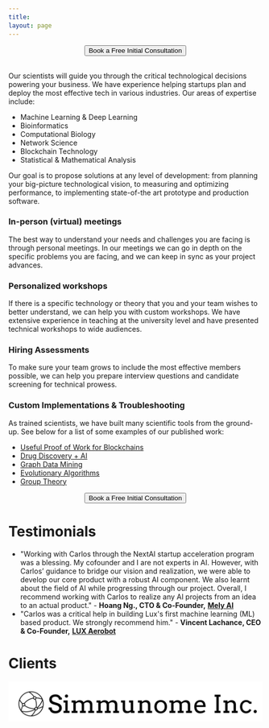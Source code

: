 ```yaml
---
title:
layout: page 
---
```


<head>
<script src="https://ajax.googleapis.com/ajax/libs/jquery/3.2.1/jquery.min.js"></script>
</head>


<!--<script>-->
<!--$("#test p").delay(10).animate({ opacity: 1  }, 700);-->
<!--</script>-->

<div style="text-align:center"><button onclick="window.location.href='http://ozeki.io/book/';">Book a Free Initial Consultation </button></div><br>

<p> Our scientists will guide you through the critical technological decisions powering your business. We have experience helping startups plan and deploy the most effective tech in various industries. Our areas of expertise include:
</p>


* Machine Learning & Deep Learning
* Bioinformatics    
* Computational Biology 
* Network Science
* Blockchain Technology
* Statistical & Mathematical Analysis 

Our goal is to propose solutions at any level of development: from planning your big-picture technological vision, to measuring and optimizing performance, to implementing state-of-the art prototype and production software.

### In-person (virtual) meetings

The best way to understand your needs and challenges you are facing is through personal meetings.
In our meetings we can go in depth on the specific problems you are facing, and we can keep in sync as your project advances. 


### Personalized workshops

If there is a specific technology or theory that you and your team wishes to better understand, we can help you with custom workshops. 
We have extensive experience in teaching at the university level and have presented technical workshops to wide audiences.

### Hiring Assessments

To make sure your team grows to include the most effective members possible, we can help you prepare interview questions and candidate screening for technical prowess.

### Custom Implementations & Troubleshooting 

As trained scientists, we have built many scientific tools from the ground-up. 
See below for a list of some examples of our published work:

* [Useful Proof of Work for Blockchains](http://ledger.pitt.edu/ojs/ledger/article/view/194)
* [Drug Discovery + AI](https://github.com/cgoliver/RNAmigos)
* [Graph Data Mining](https://github.com/cgoliver/RNAmigos)
* [Evolutionary Algorithms](https://github.com/cgoliver/mateRNAl)
* [Group Theory](https://github.com/pphili/group-theory-projections)

<div style="text-align:center"><button onclick="window.location.href='http://ozeki.io/book/';">Book a Free Initial Consultation </button></div>

# Testimonials

* "Working with Carlos through the NextAI startup acceleration program was a blessing.  My cofounder and I are not experts in AI.  However, with Carlos’ guidance to bridge our vision and realization, we were able to develop our core product with a robust AI component.  We also learnt about the field of AI while progressing through our project.  Overall, I recommend working with Carlos to realize any AI projects from an idea to an actual product." - __Hoang Ng., CTO & Co-Founder,__ [__Mely AI__](https://www.mely.ai/)
* "Carlos was a critical help in building Lux's first machine learning (ML) based product. We strongly recommend him." - __Vincent Lachance, CEO & Co-Founder,__ [__LUX Aerobot__](https://www.luxaerobot.com/)

# Clients

<a href="https://www.simmunome.com"><img src="/assets/simmunome.svg" alt="Simmunome"></a>

